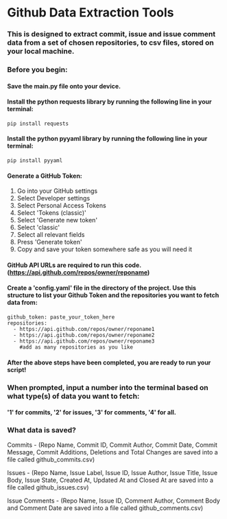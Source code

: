 # Github Data Extraction Tools

### This is designed to extract commit, issue and issue comment data from a set of chosen repositories, to csv files, stored on your local machine. 

### Before you begin:

#### Save the main.py file onto your device.

#### Install the python requests library by running the following line in your terminal:

    pip install requests

#### Install the python pyyaml library by running the following line in your terminal:

    pip install pyyaml

#### Generate a GitHub Token:

1. Go into your GitHub settings
2. Select Developer settings
3. Select Personal Access Tokens
4. Select 'Tokens (classic)'
5. Select 'Generate new token'
6. Select 'classic'
7. Select all relevant fields
8. Press 'Generate token'
9. Copy and save your token somewhere safe as you will need it

#### GitHub API URLs are required to run this code. (https://api.github.com/repos/owner/reponame)

#### Create a 'config.yaml' file in the directory of the project. Use this structure to list your Github Token and the repositories you want to fetch data from:

    github_token: paste_your_token_here
    repositories:
      - https://api.github.com/repos/owner/reponame1
      - https://api.github.com/repos/owner/reponame2
      - https://api.github.com/repos/owner/reponame3
        #add as many repositories as you like

#### After the above steps have been completed, you are ready to run your script!

### When prompted, input a number into the terminal based on what type(s) of data you want to fetch:

#### '1' for commits, '2' for issues, '3' for comments, '4' for all.

### What data is saved?

Commits - (Repo Name, Commit ID, Commit Author, Commit Date, Commit Message, Commit Additions, Deletions and Total Changes are saved into a file called github_commits.csv)

Issues - (Repo Name, Issue Label, Issue ID, Issue Author, Issue Title, Issue Body, Issue State, Created At, Updated At and Closed At are saved into a file called github_issues.csv)

Issue Comments - (Repo Name, Issue ID, Comment Author, Comment Body and Comment Date are saved into a file called github_comments.csv)

